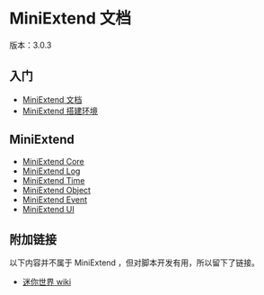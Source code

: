 # MiniExtend 文档
版本：3.0.3  

## 入门
- [MiniExtend 文档](./document.html)  
- [MiniExtend 搭建环境](./environment.html)  

## MiniExtend
- [MiniExtend Core](./core.html)
- [MiniExtend Log](./log.html)
- [MiniExtend Time](./time.html)
- [MiniExtend Object](./object.html)
- [MiniExtend Event](./event.html)
- [MiniExtend UI](./ui.html)

## 附加链接
以下内容并不属于 MiniExtend ，但对脚本开发有用，所以留下了链接。  
- [迷你世界 wiki](https://github.com/Mini-World-Dev-Org/Mini-World-Wiki/wiki/)
